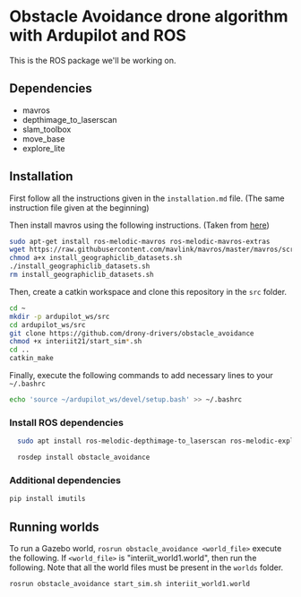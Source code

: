 # Obstacle Avoidance drone algorithm with Ardupilot and ROS

This is the ROS package we'll be working on.

## Dependencies
- mavros
- depthimage_to_laserscan
- slam_toolbox
- move_base
- explore_lite

## Installation

First follow all the instructions given in the `installation.md` file. (The same instruction file given at the beginning)

Then install mavros using the following instructions. (Taken from [here](https://ardupilot.org/dev/docs/ros-install.html#installing-mavros))

``` sh
sudo apt-get install ros-melodic-mavros ros-melodic-mavros-extras
wget https://raw.githubusercontent.com/mavlink/mavros/master/mavros/scripts/install_geographiclib_datasets.sh
chmod a+x install_geographiclib_datasets.sh
./install_geographiclib_datasets.sh
rm install_geographiclib_datasets.sh
```

Then, create a catkin workspace and clone this repository in the `src` folder. 

``` sh
cd ~
mkdir -p ardupilot_ws/src
cd ardupilot_ws/src
git clone https://github.com/drony-drivers/obstacle_avoidance
chmod +x interiit21/start_sim*.sh
cd ..
catkin_make
```

Finally, execute the following commands to add necessary lines to your `~/.bashrc`

``` sh
echo 'source ~/ardupilot_ws/devel/setup.bash' >> ~/.bashrc
```

### Install ROS dependencies

``` sh
  sudo apt install ros-melodic-depthimage-to_laserscan ros-melodic-explore-lite ros-melodic-geometry-msgs ros-melodic-mavros ros-melodic-mavros-msgs ros-melodic-move-base ros-melodic-roscpp ros-melodic-rospy ros-melodic-sensor-msgs ros-melodic-slam-toolbox ros-melodic-std-msgs 

  rosdep install obstacle_avoidance
```
### Additional dependencies

``` sh
pip install imutils
```

## Running worlds

To run a Gazebo world, `rosrun obstacle_avoidance <world_file>`  execute the following. If `<world_file>` is "interiit_world1.world", then run the following. Note that all the world files must be present in the `worlds` folder.

``` sh
rosrun obstacle_avoidance start_sim.sh interiit_world1.world
```
